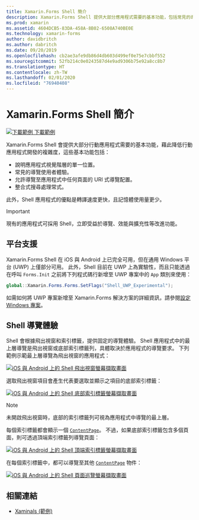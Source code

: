 ```yaml
---
title: Xamarin.Forms Shell 簡介
description: Xamarin.Forms Shell 提供大部分應用程式需要的基本功能，包括常見的導覽使用者體驗、URI 式導覽配置，以及整合式搜尋處理常式。
ms.prod: xamarin
ms.assetid: 4604DCB5-83DA-458A-8B02-6508A740BE0E
ms.technology: xamarin-forms
author: davidbritch
ms.author: dabritch
ms.date: 09/20/2019
ms.openlocfilehash: cb2ae3afe9db86d4db603d499ef0e75e7cbbf552
ms.sourcegitcommit: 52fb214c0e0243587d4e9ad9306b75e92a8cc8b7
ms.translationtype: HT
ms.contentlocale: zh-TW
ms.lasthandoff: 02/01/2020
ms.locfileid: "76940408"
---
```

# <a name="xamarinforms-shell-introduction"></a>Xamarin.Forms Shell 簡介

[![下載範例](~/media/shared/download.png) 下載範例](https://docs.microsoft.com/samples/xamarin/xamarin-forms-samples/userinterface-xaminals/)

Xamarin.Forms Shell 會提供大部分行動應用程式需要的基本功能，藉此降低行動應用程式開發的複雜度，這些基本功能包括：

- 說明應用程式視覺階層的單一位置。
- 常見的導覽使用者體驗。
- 允許導覽至應用程式中任何頁面的 URI 式導覽配置。
- 整合式搜尋處理常式。

此外，Shell 應用程式的優點是轉譯速度更快，且記憶體使用量更少。

> [!IMPORTANT]
> 現有的應用程式可採用 Shell，立即受益於導覽、效能與擴充性等改進功能。

## <a name="platform-support"></a>平台支援

Xamarin.Forms Shell 在 iOS 與 Android 上已完全可用，但在通用 Windows 平台 (UWP) 上僅部分可用。 此外，Shell 目前在 UWP 上為實驗性，而且只能透過在呼叫 `Forms.Init` 之前將下列程式碼行新增至 UWP 專案中的 `App` 類別來使用：

```csharp
global::Xamarin.Forms.Forms.SetFlags("Shell_UWP_Experimental");
```

如需如何將 UWP 專案新增至 Xamarin.Forms 解決方案的詳細資訊，請參閱[設定 Windows 專案](~/xamarin-forms/platform/windows/installation/index.md)。

## <a name="shell-navigation-experience"></a>Shell 導覽體驗

Shell 會根據飛出視窗和索引標籤，提供固定的導覽體驗。 Shell 應用程式中的最上層導覽是飛出視窗或底部索引標籤列，具體取決於應用程式的導覽要求。 下列範例示範最上層導覽為飛出視窗的應用程式：

[![iOS 與 Android 上的 Shell 飛出視窗螢幕擷取畫面](introduction-images/flyout.png "Shell 飛出視窗")](introduction-images/flyout-large.png#lightbox "Shell 飛出視窗")

選取飛出視窗項目會產生代表要選取並顯示之項目的底部索引標籤：

[![iOS 與 Android 上的 Shell 底部索引標籤螢幕擷取畫面](introduction-images/monkeys.png "Shell 底部索引標籤")](introduction-images/monkeys-large.png#lightbox "Shell 底部索引標籤")

> [!NOTE]
> 未開啟飛出視窗時，底部的索引標籤列可視為應用程式中導覽的最上層。

每個索引標籤都會顯示一個 [`ContentPage`](xref:Xamarin.Forms.ContentPage)。 不過，如果底部索引標籤包含多個頁面，則可透過頂端索引標籤列導覽頁面：

[![iOS 與 Android 上的 Shell 頂端索引標籤螢幕擷取畫面](introduction-images/cats.png "Shell 頂端索引標籤")](introduction-images/cats-large.png#lightbox "Shell 頂端索引標籤")

在每個索引標籤中，都可以導覽至其他 [`ContentPage`](xref:Xamarin.Forms.ContentPage) 物件：

[![iOS 與 Android 上的 Shell 頁面巡覽螢幕擷取畫面](introduction-images/cat-details.png "Shell 應用程式導覽")](introduction-images/cat-details-large.png#lightbox "Shell 應用程式導覽")

## <a name="related-links"></a>相關連結

- [Xaminals (範例)](https://docs.microsoft.com/samples/xamarin/xamarin-forms-samples/userinterface-xaminals/)
